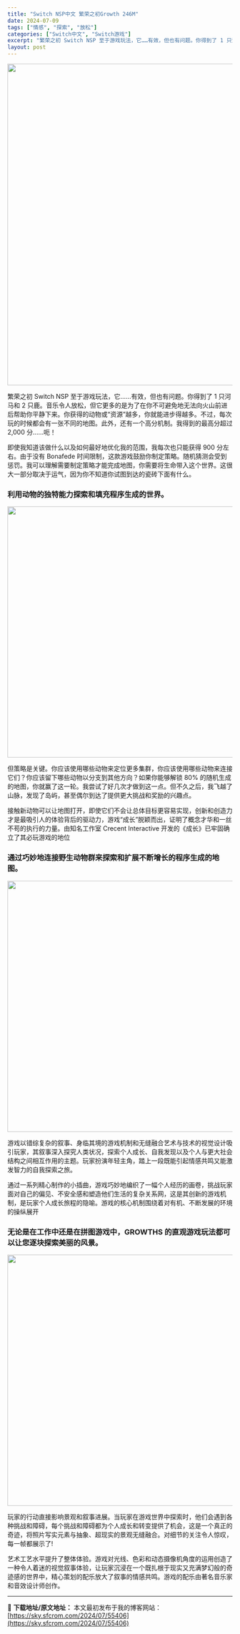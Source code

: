 ```yaml
---
title: "Switch NSP中文 繁荣之初Growth 246M"
date: 2024-07-09
tags: ["情感", "探索", "放松"]
categories: ["Switch中文", "Switch游戏"]
excerpt: "繁荣之初 Switch NSP 至于游戏玩法，它……有效，但也有问题。你得到了 1 只河马和 2 只鹿。音乐令人放松，但它更多的是为了在你不可避免地无法向火山前进后帮助你平静下来。你获得的动物或“资源”越多，你就能进步得越多。不过，每次玩的时候都会有一张不同的地图。此外，还有一个高分机制。我得到的最&hellip;"
layout: post
---
```


<img class="size-full wp-image-55410 aligncenter" src="https://sky.sfcrom.com/wp-content/uploads/2024/07/2024070914502021.webp" alt="" width="720" height="720" />

繁荣之初 Switch NSP 至于游戏玩法，它……有效，但也有问题。你得到了 1 只河马和 2 只鹿。音乐令人放松，但它更多的是为了在你不可避免地无法向火山前进后帮助你平静下来。你获得的动物或“资源”越多，你就能进步得越多。不过，每次玩的时候都会有一张不同的地图。此外，还有一个高分机制。我得到的最高分超过 2,000 分……呃！

<span>即使我知道该做什么以及如何最好地优化我的范围，我每次也只能获得 900 分左右。由于没有 Bonafede 时间限制，这款游戏鼓励你制定策略。随机猜测会受到惩罚。我可以理解需要制定策略才能完成地图，你需要将生命带入这个世界。这很大一部分取决于运气，因为你不知道你试图到达的瓷砖下面有什么。</span>
<h3><span>利用动物的独特能力探索和填充程序生成的世界。</span></h3>
<img class="alignnone size-full wp-image-55407" src="https://sky.sfcrom.com/wp-content/uploads/2024/07/202407091450145.webp" alt="" width="1000" height="562" />

<span>但策略是关键。你应该使用哪些动物来定位更多集群，你应该使用哪些动物来连接它们？你应该留下哪些动物以分支到其他方向？如果你能够解锁 80% 的随机生成的地图，你就赢了这一轮。我尝试了好几次才做到这一点。但不久之后，我飞越了山脉，发现了岛屿，甚至偶尔到达了提供更大挑战和奖励的兴趣点。</span>

<span>接触新动物可以让地图打开，即使它们不会让总体目标更容易实现，创新和创造力才是最吸引人的体验背后的驱动力，游戏“成长”脱颖而出，证明了概念才华和一丝不苟的执行的力量。由知名工作室 Crecent Interactive 开发的《成长》已牢固确立了其必玩游戏的地位</span>
<h3><span>通过巧妙地连接野生动物群来探索和扩展不断增长的程序生成的地图。</span></h3>
<img class="alignnone size-full wp-image-55409" src="https://sky.sfcrom.com/wp-content/uploads/2024/07/2024070914501879.webp" alt="" width="1000" height="562" />

<span>游戏以错综复杂的叙事、身临其境的游戏机制和无缝融合艺术与技术的视觉设计吸引玩家，其叙事深入探究人类状况，探索个人成长、自我发现以及个人与更大社会结构之间相互作用的主题。玩家扮演年轻主角，踏上一段既能引起情感共鸣又能激发智力的自我探索之旅。</span>

<span>通过一系列精心制作的小插曲，游戏巧妙地编织了一幅个人经历的画卷，挑战玩家面对自己的偏见、不安全感和塑造他们生活的复杂关系网，这是其创新的游戏机制，是玩家个人成长旅程的隐喻。游戏的核心机制围绕着对有机、不断发展的环境的操纵展开</span>
<h3><span>无论是在工作中还是在拼图游戏中，GROWTHS 的直观游戏玩法都可以让您逐块探索美丽的风景。</span></h3>
<img class="alignnone size-full wp-image-55408" src="https://sky.sfcrom.com/wp-content/uploads/2024/07/2024070914501648.webp" alt="" width="1000" height="562" />

<span>玩家的行动直接影响景观和叙事进展。当玩家在游戏世界中探索时，他们会遇到各种挑战和障碍，每个挑战和障碍都为个人成长和转变提供了机会，这是一个真正的奇迹，将照片写实元素与抽象、超现实的景观无缝融合。对细节的关注令人惊叹，每一帧都展示了!</span>

艺术工艺水平提升了整体体验。游戏对光线、色彩和动态摄像机角度的运用创造了一种令人着迷的视觉叙事体验，让玩家沉浸在一个既扎根于现实又充满梦幻般的奇迹感的世界中，精心策划的配乐放大了叙事的情感共鸣。游戏的配乐由著名音乐家和音效设计师创作。

---
📖 **下载地址/原文地址：** 本文最初发布于我的博客网站：[https://sky.sfcrom.com/2024/07/55406](https://sky.sfcrom.com/2024/07/55406)
